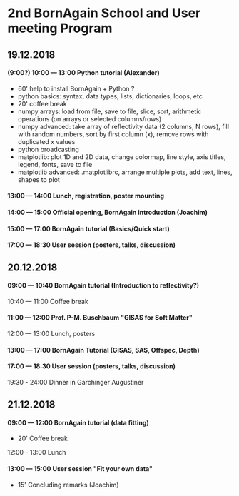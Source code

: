 # 2nd BornAgain School and User meeting Program

## 19.12.2018
#### (9:00?) 10:00 — 13:00 Python tutorial (Alexander)

- 60' help to install BornAgain + Python ?
- python basics:  syntax, data types, lists, dictionaries, loops, etc
- 20' coffee break
- numpy arrays: load from file, save to file, slice, sort, arithmetic operations (on arrays or selected columns/rows)
- numpy advanced: take array of reflectivity data (2 columns, N rows), fill with random numbers, sort by first column (x), remove rows with duplicated x values
- python broadcasting
- matplotlib: plot 1D and 2D data, change colormap, line style, axis titles, legend, fonts, save to file
- matplotlib advanced: .matplotlibrc, arrange multiple plots, add text, lines, shapes to plot

#### 13:00 — 14:00 Lunch, registration, poster mounting

#### 14:00 — 15:00 Official opening, BornAgain introduction (Joachim)

#### 15:00 — 17:00 BornAgain tutorial (Basics/Quick start)
<!---
TODO: update
- 20' BornAgain essentials overview (Walter)
- 30' GUI/Python quick start (Marina)
- 15' Coffee break
- 15' Particle positioning, rotation, embedded particles (Marina)
- 15' Particles with size distribution. Adding size distribution (Marina)
- 25' Interference functions and approximations. Adding interference functions (Walter)
- 15' Roughness. Adding roughness.(Walter)
-->

#### 17:00 — 18:30 User session (posters, talks, discussion)

## 20.12.2018
#### 09:00 — 10:40 BornAgain tutorial (Introduction to reflectivity?)
<!--- 
TODO: update
- 15' Main concept of fitting (Gennady)
- 15' GUI basic fitting tutorial (Marina)
- 20' Fitting game GUI (Marina)
- 15' Introduction to sample parameters (Gennady)
- 15' Types of detectors in BornAgain (Gennady)
- 10' Import of user data (Gennady)
- 20' Coffee break
- 25' Python basic fitting tutorial, SampleBuilder (Gennady)
- 20' Polarised neutrons (Walter)
- 20' Fitting game Python (Marina)
-->

10:40 — 11:00 Coffee break

#### 11:00 — 12:00 Prof. P-M. Buschbaum "GISAS for Soft Matter"

12:00 — 13:00 Lunch, posters

#### 13:00 — 17:00 BornAgain Tutorial (GISAS, SAS, Offspec, Depth)

#### 17:00 — 18:30 User session (posters, talks, discussion)

19:30 - 24:00 Dinner in Garchinger Augustiner

## 21.12.2018
#### 09:00 — 12:00 BornAgain tutorial (data fitting)

- 20' Coffee break

12:00 - 13:00 Lunch

#### 13:00 — 15:00 User session "Fit your own data"

- 15' Concluding remarks (Joachim)

